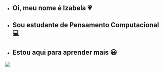 - ## Oi, meu nome é Izabela 💗
- ## Sou estudante de Pensamento Computacional 💻
- ## Estou aqui para aprender mais 😃

![](https://media1.tenor.com/m/Y2dvFI9XnPYAAAAC/rapunzel-tangled.gif)
